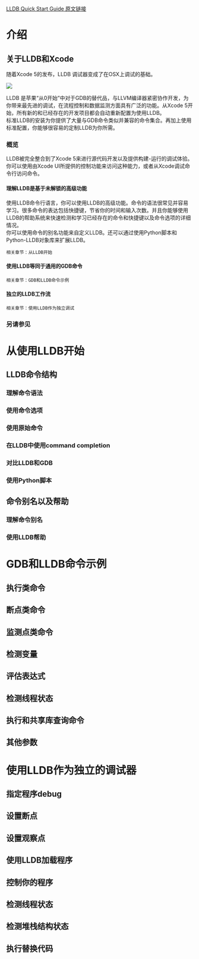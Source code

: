 [LLDB Quick Start Guide 原文链接](https://developer.apple.com/library/content/documentation/IDEs/Conceptual/gdb_to_lldb_transition_guide/document/Introduction.html#//apple_ref/doc/uid/TP40012917)

# 介绍
## 关于LLDB和Xcode

随着Xcode 5的发布，LLDB 调试器变成了在OSX上调试的基础。  

![](https://developer.apple.com/library/archive/documentation/IDEs/Conceptual/gdb_to_lldb_transition_guide/art/lldb_in_xc5_command_window_2x.png)  

LLDB 是苹果“从0开始”中对于GDB的替代品，与LLVM编译器紧密协作开发，为你带来最先进的调试，在流程控制和数据监测方面具有广泛的功能。从Xcode 5开始，所有新的和已经存在的开发项目都会自动重新配置为使用LLDB。  
标准LLDB的安装为你提供了大量与GDB命令类似并兼容的命令集合。再加上使用标准配置，你能够很容易的定制LLDB为你所需。

### 概览

LLDB被完全整合到了Xcode 5来进行源代码开发以及提供构建-运行的调试体验。你可以使用由Xcode UI所提供的控制功能来访问这种能力，或者从Xcode调试命令行访问命令。  

#### 理解LLDB是基于未解锁的高级功能

使用LLDB命令行语言，你可以使用LLDB的高级功能。命令的语法很常见并容易学习。很多命令的表达包括快捷键，节省你的时间和输入次数。并且你能够使用LLDB的帮助系统来快速检测和学习已经存在的命令和快捷键以及命令选项的详细情况。  
你可以使用命令的别名功能来自定义LLDB。还可以通过使用Python脚本和Python-LLDB对象库来扩展LLDB。

```
相关章节：从LLDB开始
```

#### 使用LLDB等同于通用的GDB命令


```
相关章节：GDB和LLDB命令示例
```

#### 独立的LLDB工作流



```
相关章节：使用LLDB作为独立调试
```

### 另请参见

# 从使用LLDB开始

## LLDB命令结构

### 理解命令语法

### 使用命令选项

### 使用原始命令

### 在LLDB中使用command completion

### 对比LLDB和GDB

### 使用Python脚本

## 命令别名以及帮助

### 理解命令别名

### 使用LLDB帮助

# GDB和LLDB命令示例

## 执行类命令

## 断点类命令

## 监测点类命令

## 检测变量

## 评估表达式

## 检测线程状态

## 执行和共享库查询命令

## 其他参数

# 使用LLDB作为独立的调试器

## 指定程序debug

## 设置断点

## 设置观察点

## 使用LLDB加载程序

## 控制你的程序

## 检测线程状态

## 检测堆栈结构状态

## 执行替换代码